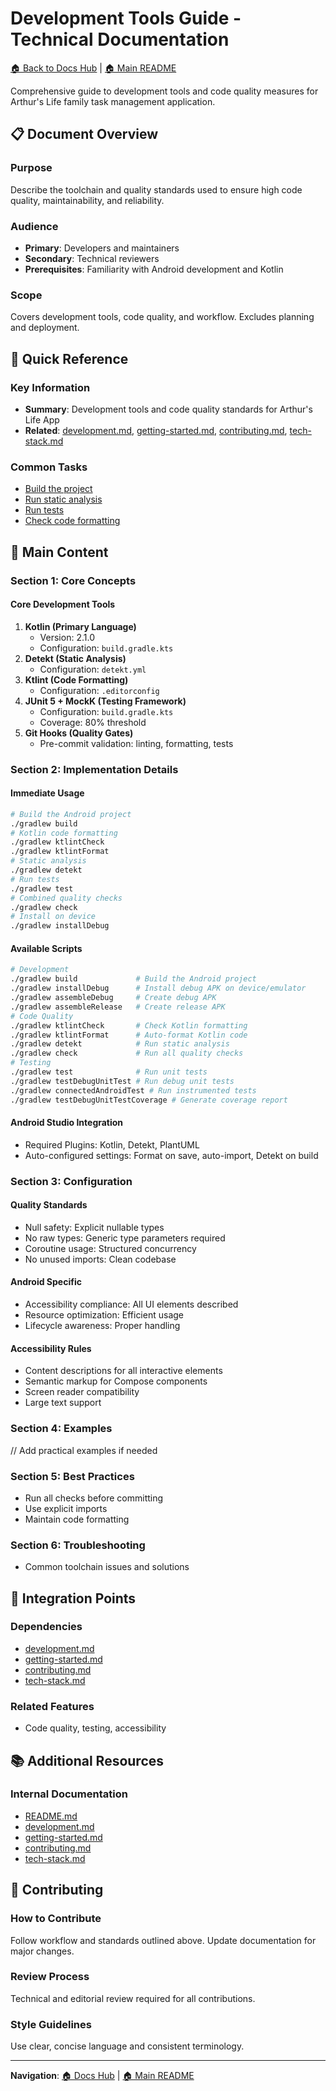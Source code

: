 # Development Tools Guide - Technical Documentation

[🏠 Back to Docs Hub](README.md) | [🏠 Main README](../README.md)

Comprehensive guide to development tools and code quality measures for Arthur's Life family task management application.

## 📋 Document Overview

### Purpose
Describe the toolchain and quality standards used to ensure high code quality, maintainability, and reliability.

### Audience
- **Primary**: Developers and maintainers
- **Secondary**: Technical reviewers
- **Prerequisites**: Familiarity with Android development and Kotlin

### Scope
Covers development tools, code quality, and workflow. Excludes planning and deployment.

## 🎯 Quick Reference

### Key Information
- **Summary**: Development tools and code quality standards for Arthur's Life App
- **Related**: [development.md](development.md), [getting-started.md](getting-started.md), [contributing.md](contributing.md), [tech-stack.md](tech-stack.md)

### Common Tasks
- [Build the project](#immediate-usage)
- [Run static analysis](#immediate-usage)
- [Run tests](#immediate-usage)
- [Check code formatting](#immediate-usage)

## 📖 Main Content

### Section 1: Core Concepts

#### Core Development Tools
1. **Kotlin (Primary Language)**
   - Version: 2.1.0
   - Configuration: `build.gradle.kts`
2. **Detekt (Static Analysis)**
   - Configuration: `detekt.yml`
3. **Ktlint (Code Formatting)**
   - Configuration: `.editorconfig`
4. **JUnit 5 + MockK (Testing Framework)**
   - Configuration: `build.gradle.kts`
   - Coverage: 80% threshold
5. **Git Hooks (Quality Gates)**
   - Pre-commit validation: linting, formatting, tests

### Section 2: Implementation Details

#### Immediate Usage
```bash
# Build the Android project
./gradlew build
# Kotlin code formatting
./gradlew ktlintCheck
./gradlew ktlintFormat
# Static analysis
./gradlew detekt
# Run tests
./gradlew test
# Combined quality checks
./gradlew check
# Install on device
./gradlew installDebug
```

#### Available Scripts
```bash
# Development
./gradlew build             # Build the Android project
./gradlew installDebug      # Install debug APK on device/emulator
./gradlew assembleDebug     # Create debug APK
./gradlew assembleRelease   # Create release APK
# Code Quality
./gradlew ktlintCheck       # Check Kotlin formatting
./gradlew ktlintFormat      # Auto-format Kotlin code
./gradlew detekt            # Run static analysis
./gradlew check             # Run all quality checks
# Testing
./gradlew test              # Run unit tests
./gradlew testDebugUnitTest # Run debug unit tests
./gradlew connectedAndroidTest # Run instrumented tests
./gradlew testDebugUnitTestCoverage # Generate coverage report
```

#### Android Studio Integration
- Required Plugins: Kotlin, Detekt, PlantUML
- Auto-configured settings: Format on save, auto-import, Detekt on build

### Section 3: Configuration

#### Quality Standards
- Null safety: Explicit nullable types
- No raw types: Generic type parameters required
- Coroutine usage: Structured concurrency
- No unused imports: Clean codebase

#### Android Specific
- Accessibility compliance: All UI elements described
- Resource optimization: Efficient usage
- Lifecycle awareness: Proper handling

#### Accessibility Rules
- Content descriptions for all interactive elements
- Semantic markup for Compose components
- Screen reader compatibility
- Large text support

### Section 4: Examples
// Add practical examples if needed

### Section 5: Best Practices
- Run all checks before committing
- Use explicit imports
- Maintain code formatting

### Section 6: Troubleshooting
- Common toolchain issues and solutions

## 🔗 Integration Points

### Dependencies
- [development.md](development.md)
- [getting-started.md](getting-started.md)
- [contributing.md](contributing.md)
- [tech-stack.md](tech-stack.md)

### Related Features
- Code quality, testing, accessibility

## 📚 Additional Resources

### Internal Documentation
- [README.md](README.md)
- [development.md](development.md)
- [getting-started.md](getting-started.md)
- [contributing.md](contributing.md)
- [tech-stack.md](tech-stack.md)

## 📝 Contributing

### How to Contribute
Follow workflow and standards outlined above. Update documentation for major changes.

### Review Process
Technical and editorial review required for all contributions.

### Style Guidelines
Use clear, concise language and consistent terminology.

---

**Navigation**: [🏠 Docs Hub](README.md) | [🏠 Main README](../README.md)
